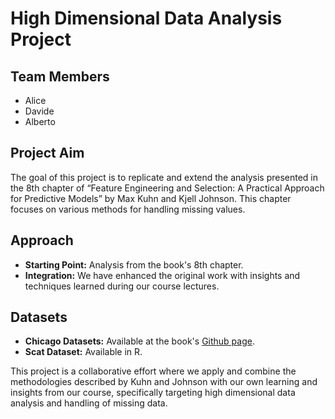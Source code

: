 # High Dimensional Data Analysis Project

## Team Members
- Alice
- Davide
- Alberto

## Project Aim
The goal of this project is to replicate and extend the analysis presented in the 8th chapter of “Feature Engineering and Selection: A Practical Approach for Predictive Models” by Max Kuhn and Kjell Johnson. This chapter focuses on various methods for handling missing values.

## Approach
- **Starting Point:** Analysis from the book's 8th chapter.
- **Integration:** We have enhanced the original work with insights and techniques learned during our course lectures.

## Datasets
- **Chicago Datasets:** Available at the book's [Github page](https://github.com/topepo/FES/tree/master/08_Handling_Missing_Data).
- **Scat Dataset:** Available in R.

This project is a collaborative effort where we apply and combine the methodologies described by Kuhn and Johnson with our own learning and insights from our course, specifically targeting high dimensional data analysis and handling of missing data.

